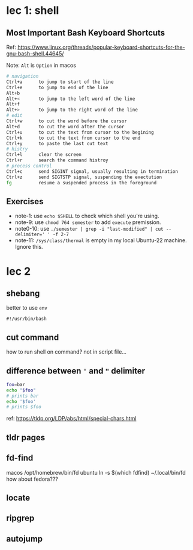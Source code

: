 # lec 1: shell

## Most Important Bash Keyboard Shortcuts

Ref: https://www.linux.org/threads/popular-keyboard-shortcuts-for-the-gnu-bash-shell.44645/

Note: `Alt` is `Option` in macos

```sh
# navigation
Ctrl+a      to jump to start of the line
Ctrl+e      to jump to end of the line
Alt+b
Alt+<       to jump to the left word of the line
Alt+f
Alt+>       to jump to the right word of the line
# edit
Ctrl+w      to cut the word before the cursor
Alt+d       to cut the word after the cursor
Ctrl+u      to cut the text from cursor to the begining
Ctrl+k      to cut the text from cursor to the end
Ctrl+y      to paste the last cut text
# histry
Ctrl+l      clear the screen
Ctrl+r      search the command histroy
# process control
Ctrl+c      send SIGINT signal, usually resulting in termination
Ctrl+z      send SIGTSTP signal, suspending the exectution
fg          resume a suspended process in the foreground
```

## Exercises

- note-1: use `echo $SHELL` to check which shell you're using.
- note-9: use `chmod 764 semester` to add `execute` premission.
- note0-10: use `./semester | grep -i "last-modified" | cut --delimiter=' ' -f 2-7`
- note-11: `/sys/class/thermal` is empty in my local Ubuntu-22 machine. Ignore
this.

# lec 2

## shebang

better to use `env`

`#!/usr/bin/bash`

## cut command


how to run shell on command?
not in script file...

## difference between `'` and `"` delimiter

```sh
foo=bar
echo "$foo"
# prints bar
echo '$foo'
# prints $foo
```

ref: https://tldp.org/LDP/abs/html/special-chars.html

## tldr pages


## fd-find
macos
/opt/homebrew/bin/fd
ubuntu
ln -s $(which fdfind) ~/.local/bin/fd
how about fedora???

## locate

## ripgrep

## autojump

